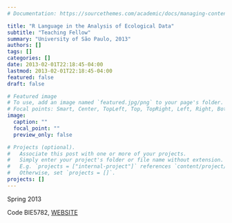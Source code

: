 ```yaml
---
# Documentation: https://sourcethemes.com/academic/docs/managing-content/

title: "R Language in the Analysis of Ecological Data"
subtitle: "Teaching Fellow"
summary: "University of São Paulo, 2013"
authors: []
tags: []
categories: []
date: 2013-02-01T22:18:45-04:00
lastmod: 2013-02-01T22:18:45-04:00
featured: false
draft: false

# Featured image
# To use, add an image named `featured.jpg/png` to your page's folder.
# Focal points: Smart, Center, TopLeft, Top, TopRight, Left, Right, BottomLeft, Bottom, BottomRight.
image:
  caption: ""
  focal_point: ""
  preview_only: false

# Projects (optional).
#   Associate this post with one or more of your projects.
#   Simply enter your project's folder or file name without extension.
#   E.g. `projects = ["internal-project"]` references `content/project/deep-learning/index.md`.
#   Otherwise, set `projects = []`.
projects: []
---
```


Spring 2013

Code BIE5782, [WEBSITE](http://ecologia.ib.usp.br/bie5782/doku.php?id=start)
